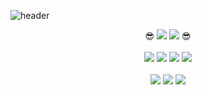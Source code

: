 

![header](https://capsule-render.vercel.app/api?type=waving&color=timeGradient&height=300&section=header&text=ACTTY%20My%20Git&fontSize=90&fontColor=#2b2b2b&animation=fadeIn)

<div align="center">



😎 [![](https://img.shields.io/badge/Instagram-E4405F?style=for-the-badge&logo=Instagram&logoColor=white)](https://www.instagram.com/cioudi/) [![](https://img.shields.io/badge/Gmail-EA4335?style=for-the-badge&logo=Gmail&logoColor=white)](mailto:steamedbunwith@gmail.com) 😎
<br><br>
![](https://img.shields.io/badge/Python-3776AB?style=for-the-badge&logo=Python&logoColor=white) ![](https://img.shields.io/badge/HTML5-E34F26?style=for-the-badge&logo=HTML5&logoColor=white) ![](https://img.shields.io/badge/Django-092E20?style=for-the-badge&logo=Django&logoColor=white) ![](https://img.shields.io/badge/Strapi-2F2E8B?style=for-the-badge&logo=Strapi&logoColor=white)
<br><br>
![](https://img.shields.io/badge/Notion-000000?style=for-the-badge&logo=Notion&logoColor=white) ![](https://img.shields.io/badge/Figma-F24E1E?style=for-the-badge&logo=Figma&logoColor=white) ![](https://img.shields.io/badge/Github-black?style=for-the-badge&logo=Github&logoColor=white)
<br><br>


</div>